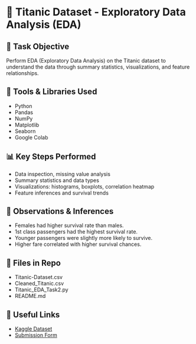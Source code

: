 
# 🚢 Titanic Dataset - Exploratory Data Analysis (EDA)

## 📌 Task Objective
Perform EDA (Exploratory Data Analysis) on the Titanic dataset to understand the data through summary statistics, visualizations, and feature relationships.

## 🧰 Tools & Libraries Used
- Python
- Pandas
- NumPy
- Matplotlib
- Seaborn
- Google Colab

## 📊 Key Steps Performed
- Data inspection, missing value analysis
- Summary statistics and data types
- Visualizations: histograms, boxplots, correlation heatmap
- Feature inferences and survival trends

## 📓 Observations & Inferences
- Females had higher survival rate than males.
- 1st class passengers had the highest survival rate.
- Younger passengers were slightly more likely to survive.
- Higher fare correlated with higher survival chances.

## 💾 Files in Repo
- Titanic-Dataset.csv
- Cleaned_Titanic.csv
- Titanic_EDA_Task2.py
- README.md

## 🔗 Useful Links
- [Kaggle Dataset](https://www.kaggle.com/datasets/yasserh/titanic-dataset)
- [Submission Form](https://forms.gle/8Gm83s53KbyXs3Ne9)
